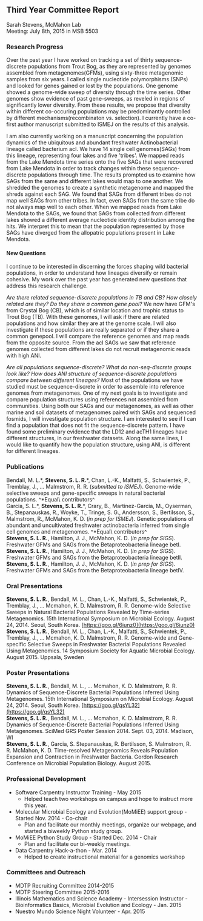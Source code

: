 ## Third Year Committee Report
Sarah Stevens, McMahon Lab  
Meeting: July 8th, 2015 in MSB 5503

### Research Progress
Over the past year I have worked on tracking a set of thirty sequence-discrete populations from Trout Bog, as they are represented by genomes assembled from metagenomes(GFMs), using sixty-three metagenomic samples from six years. I called single nucleotide polymorphisms (SNPs) and looked for genes gained or lost by the populations.  One genome showed a genome-wide sweep of diversity through the time series.  Other genomes show evidence of past gene-sweeps, as reveled in regions of  significantly lower diversity.  From these results, we propose that diversity within different co-occuring populations may be predominantly controlled by different mechanisms(recombinaton vs. selection).  I currently have a co-first author manuscript submitted to ISMEJ on the results of this analysis.  

I am also currently working on a manuscript concerning the population dynamics of the ubiquitous and abundant freshwater Actinobacterial lineage called bacterium acI.  We have 14 single cell genomes(SAGs) from this lineage, representing four lakes and five 'tribes'.  We mapped reads from the Lake Mendota time series onto the five SAGs that were recovered from Lake Mendota in order to track changes within these sequence-discrete populations through time.  The results prompted us to examine how SAGs from the same and different lakes would map to one another.  We shredded the genomes to create a synthetic metagenome and mapped the shreds against each SAG.  We found that SAGs from different tribes do not map well SAGs from other tribes.  In fact, even SAGs from the same tribe do not always map well to each other.  When we mapped reads from Lake Mendota to the SAGs, we found that SAGs from collected from different lakes showed a different average nucleotide identity distribution among the hits.  We interpret this to mean that the population represented by those SAGs have diverged from the allopatric populations present in Lake Mendota.   <!--- Something about the gene patterns through time and coverage differences ?? -->  

#### New Questions
I continue to be interested in discerning the forces shaping wild bacterial populations, in order to understand how lineages diversify or remain cohesive. My work over the past year has generated new questions that address this research challenge.  

*Are there related sequence-discrete populations in TB and CB?  How closely related are they?  Do they share a common gene pool?* We now have GFM's from Crystal Bog (CB), which is of similar location and trophic status to Trout Bog (TB).  With these genomes, I will ask if there are related populations and how similar they are at the genome scale.  I will also investigate if these populations are really separated or if they share a common genepool.  I will compare the reference genomes and map reads from the opposite source.  From the acI SAGs we saw that reference genomes collected from different lakes do not recruit metagenomic reads with high ANI.

*Are all populations sequence-discrete?  What do non-seq-discrete groups look like? How does ANI structure of sequence-discrete populations compare between different lineages?* Most of the populations we have studied must be sequence-discrete in order to assemble into reference genomes from metagenomes.  One of my next goals is to investigate and compare population structures using references not assembled from communities.  Using both our SAGs and our metagenomes, as well as other marine and soil datasets of metagenomes paired with SAGs and sequenced fosmids, I will investigate population structure.  I am interested to see if I can find a population that does not fit the sequence-discrete pattern.  I have found some preliminary evidence that the LD12 and acTH1 lineages have different structures, in our freshwater datasets.  Along the same lines, I would like to quantify how the population structure, using ANI, is different for different lineages.

### Publications
Bendall, M. L.\*, **Stevens, S. L. R.**\*, Chan, L.-K., Malfatti, S., Schwientek, P., Tremblay, J., … Malmstrom, R. R. (_submitted to ISMEJ_). Genome-wide selective sweeps and gene-specific sweeps in natural bacterial populations. ^\*Equal\ contributors^  
Garcia, S. L.\*, **Stevens, S. L. R.**\*, Crary, B., Martinez-Garcia, M., Oyserman, B., Stepanauskas, R., Woyke, T., Tringe, S. G., Andersson, S., Bertilsson, S., Malmstrom, R.,  McMahon, K. D. (_in prep for ISMEJ_). Genetic populations of abundant and uncultivated freshwater actinobacteria inferred from single cell genomes and metagenomes. ^\*Equal\ contributors^  
**Stevens, S. L. R.**, Hamilton, J. J., McMahon, K. D. (_in prep for SIGS_). Freshwater GFMs and SAGs from the Betaproteobacteria lineage betI.  
**Stevens, S. L. R.**, Hamilton, J. J., McMahon, K. D. (_in prep for SIGS_). Freshwater GFMs and SAGs from the Betaproteobacteria lineage betII.  
**Stevens, S. L. R.**, Hamilton, J. J., McMahon, K. D. (_in prep for SIGS_). Freshwater GFMs and SAGs from the Betaproteobacteria lineage betIV.  

### Oral Presentations
**Stevens, S. L. R.**, Bendall, M. L., Chan, L.-K., Malfatti, S., Schwientek, P., Tremblay, J., … Mcmahon, K. D. Malmstrom, R. R. Genome-wide Selective Sweeps in Natural Bacterial Populations Revealed by Time-series Metagenomics. 15th International Symposium on Microbial Ecology. August 24, 2014. Seoul, South Korea.  [https://goo.gl/6iunz0](https://goo.gl/6iunz0)  
**Stevens, S. L. R.**, Bendall, M. L., Chan, L.-K., Malfatti, S., Schwientek, P., Tremblay, J., … Mcmahon, K. D. Malmstrom, R. R. Genome-wide and Gene-specific Selective Sweeps in Freshwater Bacterial Populations Revealed Using Metagenomics. 14 Symposium Society for Aquatic Microbial Ecology. August 2015. Uppsala, Sweden

### Poster Presentations
**Stevens, S. L. R.**, Bendall, M. L., … Mcmahon, K. D. Malmstrom, R. R. Dynamics of Sequence-Discrete Bacterial Populations Inferred Using Metagenomes. 15th International Symposium on Microbial Ecology. August 24, 2014. Seoul, South Korea. [https://goo.gl/qsYL32](https://goo.gl/qsYL32)  
**Stevens, S. L. R.**, Bendall, M. L., … Mcmahon, K. D. Malmstrom, R. R. Dynamics of Sequence-Discrete Bacterial Populations Inferred Using Metagenomes. SciMed GRS Poster Session 2014. Sept. 03, 2014. Madison, WI  
**Stevens, S. L. R.**, Garcia, S. Stepanauskas, R. Bertilsson, S. Malmstrom, R. R. McMahon, K. D. Time-resolved Metagenomics Reveals Population Expansion and Contraction in Freshwater Bacteria. Gordon Research Conference on Microbial Population Biology. August 2015.  

### Professional Development
* Software Carpentry Instructor Training - May 2015
    + Helped teach two workshops on campus and hope to instruct more this year.
* Molecular Microbial Ecology and Evolution(MoMiEE) support group - Started Nov. 2014 - Co-chair
    + Plan and facilitate our monthly meetings, organize our webpage, and started a biweekly Python study group.
* MoMiEE Python Study Group - Started Dec. 2014 - Chair
    + Plan and facilitate our bi-weekly meetings.
* Data Carpentry Hack-a-thon - Mar. 2014
    + Helped to create instructional material for a genomics workshop

### Committees and Outreach
+ MDTP Recruiting Committee 2014-2015
+ MDTP Steering Committee 2015-2016
+ Illinois Mathematics and Science Academy - Intersession Instructor - Bioinformatics Basics, Microbial Evolution and Ecology - Jan. 2015
+ Nuestro Mundo Science Night Volunteer - Apr. 2015

